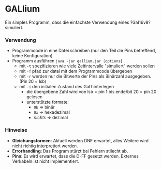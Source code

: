 # GALlium
Ein simples Programm, dass die einfachste Verwendung eines ?Gal16v8? simuliert.

### Verwendung
- Programmcode in eine Datei schreiben (nur den Teil die Pins betreffend, keine Konfiguration)
- Programm ausführen `java -jar gallium.jar [options]`
  - mit `-t` spezifizieren wie viele Zeitintervalle "simuliert" werden sollen
  - mit `-f` pfad zur datei mit dem Programmcode übergeben
  - mit `-r` werden nur die Bitwerte der Pins als Binärzahl ausgegeben. (Pin 20 = lsb)
  - mit `-i` den initialen Zustand des Gal hinterlegen
    - die übergebene Zahl wird von lsb = pin 1 bis ende/bit 20 = pin 20 gelesen
    - unterstützte formate:
      - `0b` => binär
      - `0x` => hexadezimal
      - *nichts* => dezimal
### Hinweise
- **Gleichungsformen**: Aktuell werden DNF erwartet, alles Weitere wird nicht richtig interpretiert werden.
- **Errorhandling**: Das Program stürzt bei Fehlern stilecht ab.
- **Pins**: Es wird erwartet, dass die D-FF gesetzt werden. Externes Verkabeln ist nicht implementiert.
